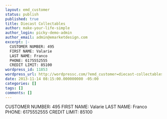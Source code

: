 ```yaml
---
layout: emd_customer
status: publish
published: true
title: Diecast Collectables
author: make-your-life-simple
author_login: picky-demo-admin
author_email: admin@emarketdesign.com
excerpt: |-
  CUSTOMER NUMBER: 495
  FIRST NAME: Valarie
  LAST NAME: Franco
  PHONE: 6175552555
  CREDIT LIMIT: 85100
wordpress_id: 11853
wordpress_url: http://wordpressc.com/?emd_customer=diecast-collectables
date: 2013-11-14 08:15:00.000000000 -05:00
categories: []
tags: []
comments: []
---
```

CUSTOMER NUMBER: 495
FIRST NAME: Valarie
LAST NAME: Franco
PHONE: 6175552555
CREDIT LIMIT: 85100
